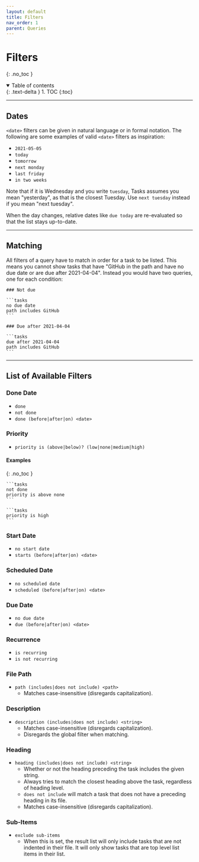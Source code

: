 ```yaml
---
layout: default
title: Filters
nav_order: 1
parent: Queries
---
```


# Filters
{: .no_toc }

<details open markdown="block">
  <summary>
    Table of contents
  </summary>
  {: .text-delta }
1. TOC
{:toc}
</details>

---

## Dates

`<date>` filters can be given in natural language or in formal notation.
The following are some examples of valid `<date>` filters as inspiration:
- `2021-05-05`
- `today`
- `tomorrow`
- `next monday`
- `last friday`
- `in two weeks`

Note that if it is Wednesday and you write `tuesday`, Tasks assumes you mean "yesterday", as that is the closest Tuesday.
Use `next tuesday` instead if you mean "next tuesday".

When the day changes, relative dates like `due today` are re-evaluated so that the list stays up-to-date.

---

## Matching
All filters of a query have to match in order for a task to be listed.
This means you cannot show tasks that have "GitHub in the path and have no due date or are due after 2021-04-04".
Instead you would have two queries, one for each condition:

    ### Not due

    ```tasks
    no due date
    path includes GitHub
    ```

    ### Due after 2021-04-04

    ```tasks
    due after 2021-04-04
    path includes GitHub
    ```

---

## List of Available Filters

### Done Date

- `done`
- `not done`
- `done (before|after|on) <date>`

### Priority

- `priority is (above|below)? (low|none|medium|high)`

#### Examples
{: .no_toc }

    ```tasks
    not done
    priority is above none
    ```

    ```tasks
    priority is high
    ```

### Start Date
- `no start date`
- `starts (before|after|on) <date>`

### Scheduled Date
- `no scheduled date`
- `scheduled (before|after|on) <date>`

### Due Date

- `no due date`
- `due (before|after|on) <date>`

### Recurrence

- `is recurring`
- `is not recurring`

### File Path

- `path (includes|does not include) <path>`
    - Matches case-insensitive (disregards capitalization).

### Description

- `description (includes|does not include) <string>`
    - Matches case-insensitive (disregards capitalization).
    - Disregards the global filter when matching.

### Heading

- `heading (includes|does not include) <string>`
    - Whether or not the heading preceding the task includes the given string.
    - Always tries to match the closest heading above the task, regardless of heading level.
    - `does not include` will match a task that does not have a preceding heading in its file.
    - Matches case-insensitive (disregards capitalization).

### Sub-Items

- `exclude sub-items`
    - When this is set, the result list will only include tasks that are not indented in their file. It will only show tasks that are top level list items in their list.
